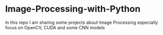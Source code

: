 # Image-Processing-with-Python
In this repo I am sharing some projects about Image Processing especially focus on OpenCV, CUDA and some CNN models
